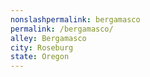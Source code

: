 ```yaml
---
﻿nonslashpermalink: bergamasco
permalink: /bergamasco/
alley: Bergamasco
city: Roseburg
state: Oregon
---
```

